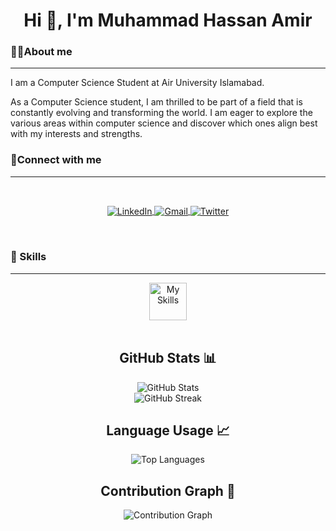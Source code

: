 <h1 align="center">Hi 👋, I'm Muhammad Hassan Amir</h1>

<h3>💁‍♂️About me</h3>
<hr>
<p>I am a Computer Science Student at Air University Islamabad.</p>
<p>As a Computer Science student, I am thrilled to be part of a field that is constantly evolving and transforming the world. I am eager to explore the various areas within computer science and discover which ones align best with my interests and strengths.</p>

<h3 align="left">📱Connect with me</h3>
<hr>
<br>
<p align="center">
	<a href="https://www.linkedin.com/in/muhammadhassanamir/">
 	 <img align="center" src="https://skillicons.dev/icons?i=linkedin" alt="LinkedIn">
	</a>
 	<a href="mailto:hassanamir0506@gmail.com">
 	 <img align="center" src="https://skillicons.dev/icons?i=gmail" alt="Gmail">
	</a>
	<a href="https://x.com/Hassanamir0506">
 	 <img align="center" src="https://skillicons.dev/icons?i=twitter" alt="Twitter">
	</a>
</p>
<br>

<h3 align="left">🚀 Skills</h3>
<hr>
<div style="text-align: center;">
	<a href="https://muhammad-hassan-amir.vercel.app" style="text-align:center;">
        <img align="center" height="60px" src="https://skillicons.dev/icons?i=next,react,ts,js,python,redux,firebase,supabase,tailwind,materialui,html,css,bootstrap,cpp" alt="My Skills">
	</a>
</div>
<br>

<h2 align="center">GitHub Stats 📊</h2> 
<div align="center"> 
	<img src="https://github-readme-stats.vercel.app/api?username=hassanamir05&show_icons=true&count_private=true&hide=prs&theme=blue-green" alt="GitHub Stats" /> 
</div> 

<div align="center"> 
	<img src="https://github-readme-streak-stats.herokuapp.com/?user=hassanamir05&theme=blue-green" alt="GitHub Streak" /> 
</div> 

<h2 align="center">Language Usage 📈</h2>
<div align="center"> 
	<img src="https://github-readme-stats.vercel.app/api/top-langs/?username=hassanamir05&layout=compact&theme=blue-green" alt="Top Languages" />
</div>

<h2 align="center">Contribution Graph 🌱</h2>
<div align="center">
    <img src="https://github-readme-activity-graph.cyclic.app/graph?username=hassanamir05&theme=github" alt="Contribution Graph" />
</div>
